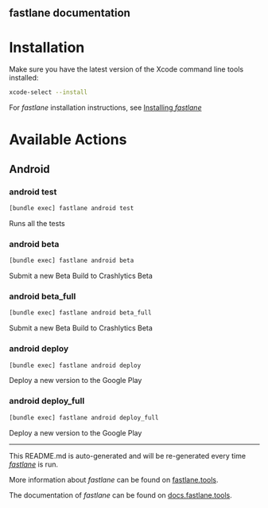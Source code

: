 fastlane documentation
----

# Installation

Make sure you have the latest version of the Xcode command line tools installed:

```sh
xcode-select --install
```

For _fastlane_ installation instructions, see [Installing _fastlane_](https://docs.fastlane.tools/#installing-fastlane)

# Available Actions

## Android

### android test

```sh
[bundle exec] fastlane android test
```

Runs all the tests

### android beta

```sh
[bundle exec] fastlane android beta
```

Submit a new Beta Build to Crashlytics Beta

### android beta_full

```sh
[bundle exec] fastlane android beta_full
```

Submit a new Beta Build to Crashlytics Beta

### android deploy

```sh
[bundle exec] fastlane android deploy
```

Deploy a new version to the Google Play

### android deploy_full

```sh
[bundle exec] fastlane android deploy_full
```

Deploy a new version to the Google Play

----

This README.md is auto-generated and will be re-generated every time [_fastlane_](https://fastlane.tools) is run.

More information about _fastlane_ can be found on [fastlane.tools](https://fastlane.tools).

The documentation of _fastlane_ can be found on [docs.fastlane.tools](https://docs.fastlane.tools).
